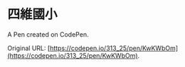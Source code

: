 # 四維國小

A Pen created on CodePen.

Original URL: [https://codepen.io/313_25/pen/KwKWbOm](https://codepen.io/313_25/pen/KwKWbOm).

